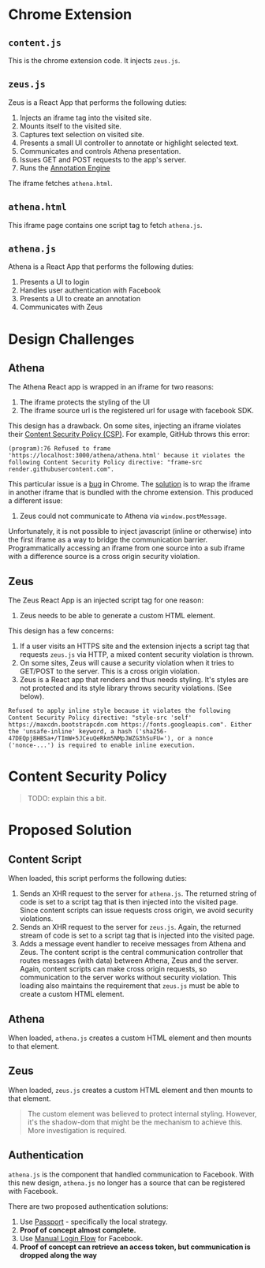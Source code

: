 # Chrome Extension

## `content.js` 

This is the chrome extension code. It injects `zeus.js`.

## `zeus.js` 

Zeus is a React App that performs the following duties:

1. Injects an iframe tag into the visited site.
1. Mounts itself to the visited site.
1. Captures text selection on visited site.
1. Presents a small UI controller to annotate or highlight selected text.
1. Communicates and controls Athena presentation.
1. Issues GET and POST requests to the app's server.
1. Runs the [Annotation Engine](#annotation-engine)

The iframe fetches `athena.html`.

## `athena.html`

This iframe page contains one script tag to fetch `athena.js`. 

## `athena.js`

Athena is a React App that performs the following duties:

1. Presents a UI to login
1. Handles user authentication with Facebook
1. Presents a UI to create an annotation
1. Communicates with Zeus 

# Design Challenges 

## Athena

The Athena React app is wrapped in an iframe for two reasons:

1. The iframe protects the styling of the UI
1. The iframe source url is the registered url for usage with facebook SDK.

This design has a drawback. On some sites, injecting an iframe violates their [Content Security Policy (CSP)](#content-security-policy). For example, GitHub throws this error:

```
(program):76 Refused to frame 'https://localhost:3000/athena/athena.html' because it violates the following Content Security Policy directive: "frame-src render.githubusercontent.com".
```

This particular issue is a [bug](https://bugs.chromium.org/p/chromium/issues/detail?id=408932) in Chrome. The [solution](https://stackoverflow.com/questions/24641592/injecting-iframe-into-page-with-restrictive-content-security-policy/24649134#24649134) is to wrap the iframe in another iframe that is bundled with the chrome extension. This produced a different issue:

1. Zeus could not communicate to Athena via `window.postMessage`.

Unfortunately, it is not possible to inject javascript (inline or otherwise) into the first iframe as a way to bridge the communication barrier. Programmatically accessing an iframe from one source into a sub iframe with a difference source is a cross origin security violation.

## Zeus

The Zeus React App is an injected script tag for one reason:

1. Zeus needs to be able to generate a custom HTML element.

This design has a few concerns:

1. If a user visits an HTTPS site and the extension injects a script tag that requests `zeus.js` via HTTP, a mixed content security violation is thrown.
1. On some sites, Zeus will cause a security violation when it tries to GET/POST to the server. This is a cross origin violation.
1. Zeus is a React app that renders and thus needs styling. It's styles are not protected and its style library throws security violations. (See below).

```
Refused to apply inline style because it violates the following Content Security Policy directive: "style-src 'self' https://maxcdn.bootstrapcdn.com https://fonts.googleapis.com". Either the 'unsafe-inline' keyword, a hash ('sha256-47DEQpj8HBSa+/TImW+5JCeuQeRkm5NMpJWZG3hSuFU='), or a nonce ('nonce-...') is required to enable inline execution.
```

# Content Security Policy

> TODO: explain this a bit.

# Proposed Solution

## Content Script

When loaded, this script performs the following duties:

1. Sends an XHR request to the server for `athena.js`. The returned string of code is set to a script tag that is then injected into the visited page. Since content scripts can issue requests cross origin, we avoid security violations. 
1. Sends an XHR request to the server for `zeus.js`. Again, the returned stream of code is set to a script tag that is injected into the visited page. 
1. Adds a message event handler to receive messages from Athena and Zeus. The content script is the central communication controller that routes messages (with data) between Athena, Zeus and the server. Again, content scripts can make cross origin requests, so communication to the server works without security violation. This loading also maintains the requirement that `zeus.js` must be able to create a custom HTML element.

## Athena

When loaded, `athena.js` creates a custom HTML element and then mounts to that element.

## Zeus

When loaded, `zeus.js` creates a custom HTML element and then mounts to that element.

> The custom element was believed to protect internal styling. However, it's the shadow-dom that might be the mechanism to achieve this. More investigation is required.

## Authentication

`athena.js` is the component that handled communication to Facebook. With this new design, `athena.js` no longer has a source that can be registered with Facebook.

There are two proposed authentication solutions:

1. Use [Passport](http://passportjs.org/) - specifically the local strategy.
  1. **Proof of concept almost complete.**
1. Use [Manual Login Flow](https://developers.facebook.com/docs/facebook-login/manually-build-a-login-flow) for Facebook.
  1. **Proof of concept can retrieve an access token, but communication is dropped along the way**


